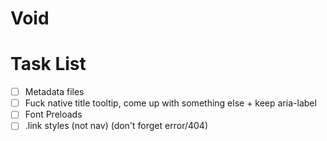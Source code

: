 # Void

# Task List

- [ ] Metadata files
- [ ] Fuck native title tooltip, come up with something else + keep aria-label
- [ ] Font Preloads
- [ ] .link styles (not nav) (don't forget error/404)
